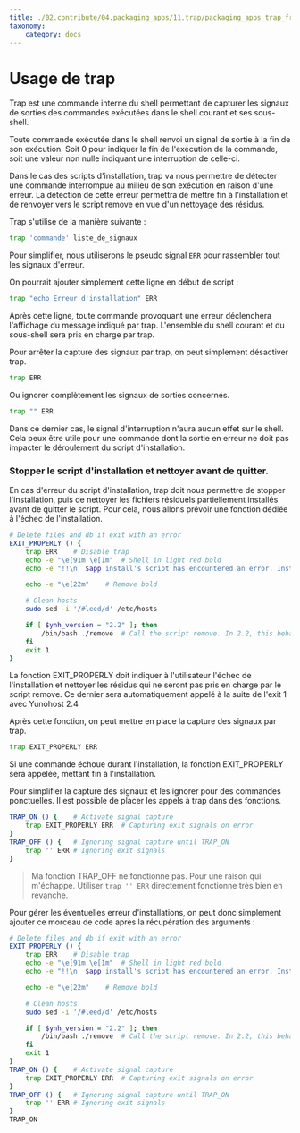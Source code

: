 ```yaml
---
title: ./02.contribute/04.packaging_apps/11.trap/packaging_apps_trap_fr.md
taxonomy:
    category: docs
---
```

# Usage de trap

Trap est une commande interne du shell permettant de capturer les signaux de sorties des commandes exécutées dans le shell courant et ses sous-shell.

Toute commande exécutée dans le shell renvoi un signal de sortie à la fin de son exécution. Soit 0 pour indiquer la fin de l'exécution de la commande, soit une valeur non nulle indiquant une interruption de celle-ci.

Dans le cas des scripts d'installation, trap va nous permettre de détecter une commande interrompue au milieu de son exécution en raison d'une erreur.
La détection de cette erreur permettra de mettre fin à l'installation et de renvoyer vers le script remove en vue d'un nettoyage des résidus.

Trap s'utilise de la manière suivante :

```bash
trap 'commande' liste_de_signaux
```

Pour simplifier, nous utiliserons le pseudo signal `ERR` pour rassembler tout les signaux d'erreur.

On pourrait ajouter simplement cette ligne en début de script :

```bash
trap "echo Erreur d'installation" ERR
```

Après cette ligne, toute commande provoquant une erreur déclenchera l'affichage du message indiqué par trap.
L'ensemble du shell courant et du sous-shell sera pris en charge par trap.

Pour arrêter la capture des signaux par trap, on peut simplement désactiver trap.

```bash
trap ERR
```

Ou ignorer complètement les signaux de sorties concernés.

```bash
trap "" ERR
```

Dans ce dernier cas, le signal d'interruption n'aura aucun effet sur le shell. Cela peux être utile pour une commande dont la sortie en erreur ne doit pas impacter le déroulement du script d'installation.

### Stopper le script d'installation et nettoyer avant de quitter.
En cas d'erreur du script d'installation, trap doit nous permettre de stopper l'installation, puis de nettoyer les fichiers résiduels partiellement installés avant de quitter le script.
Pour cela, nous allons prévoir une fonction dédiée à l'échec de l'installation.

```bash
# Delete files and db if exit with an error
EXIT_PROPERLY () {
	trap ERR	# Disable trap
	echo -e "\e[91m \e[1m"	# Shell in light red bold
	echo -e "!!\n  $app install's script has encountered an error. Installation was cancelled.\n!!"

	echo -e "\e[22m"	# Remove bold

	# Clean hosts
	sudo sed -i '/#leed/d' /etc/hosts

	if [ $ynh_version = "2.2" ]; then
		/bin/bash ./remove	# Call the script remove. In 2.2, this behavior is not automatic.
	fi
	exit 1
}
```

La fonction EXIT_PROPERLY doit indiquer à l'utilisateur l'échec de l'installation et nettoyer les résidus qui ne seront pas pris en charge par le script remove. Ce dernier sera automatiquement appelé à la suite de l'exit 1 avec Yunohost 2.4

Après cette fonction, on peut mettre en place la capture des signaux par trap.

```bash
trap EXIT_PROPERLY ERR
```

Si une commande échoue durant l'installation, la fonction EXIT_PROPERLY sera appelée, mettant fin à l'installation.

Pour simplifier la capture des signaux et les ignorer pour des commandes ponctuelles. Il est possible de placer les appels à trap dans des fonctions.

```bash
TRAP_ON () {	# Activate signal capture
	trap EXIT_PROPERLY ERR	# Capturing exit signals on error
}
TRAP_OFF () {	# Ignoring signal capture until TRAP_ON
	trap '' ERR	# Ignoring exit signals
}
```

> Ma fonction TRAP_OFF ne fonctionne pas. Pour une raison qui m'échappe. Utiliser `trap '' ERR` directement fonctionne très bien en revanche.

Pour gérer les éventuelles erreur d'installations, on peut donc simplement ajouter ce morceau de code après la récupération des arguments :

```bash
# Delete files and db if exit with an error
EXIT_PROPERLY () {
	trap ERR	# Disable trap
	echo -e "\e[91m \e[1m"	# Shell in light red bold
	echo -e "!!\n  $app install's script has encountered an error. Installation was cancelled.\n!!"

	echo -e "\e[22m"	# Remove bold

	# Clean hosts
	sudo sed -i '/#leed/d' /etc/hosts

	if [ $ynh_version = "2.2" ]; then
		/bin/bash ./remove	# Call the script remove. In 2.2, this behavior is not automatic.
	fi
	exit 1
}
TRAP_ON () {	# Activate signal capture
	trap EXIT_PROPERLY ERR	# Capturing exit signals on error
}
TRAP_OFF () {	# Ignoring signal capture until TRAP_ON
	trap '' ERR	# Ignoring exit signals
}
TRAP_ON
```

